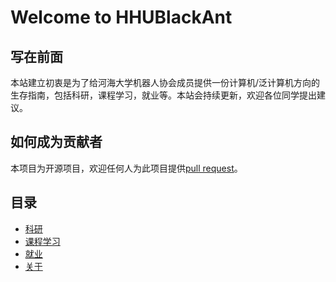 # Welcome to HHUBlackAnt

## 写在前面

本站建立初衷是为了给河海大学机器人协会成员提供一份计算机/泛计算机方向的生存指南，包括科研，课程学习，就业等。本站会持续更新，欢迎各位同学提出建议。

## 如何成为贡献者

本项目为开源项目，欢迎任何人为此项目提供[pull request](https://docs.github.com/en/pull-requests/collaborating-with-pull-requests/proposing-changes-to-your-work-with-pull-requests/creating-a-pull-request-from-a-fork)。

## 目录

- [科研](/research)
- [课程学习](/course)
- [就业](/job)
- [关于](/about)



